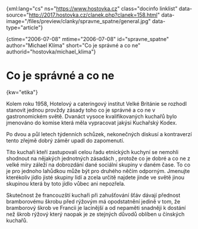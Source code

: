 
{xml:lang="cs" ns="https://www.hostovka.cz" class="docinfo linklist" data-source="http://2017.hostovka.cz/clanek.php?clanek=158.html" data-image="/files/preview/clanky/spravne_spatne/general.jpg" data-type="article"}

{ctime="2006-07-08" mtime="2006-07-08" id="spravne\_spatne" author="Michael Klíma" short="Co je správné a co ne" authorid="hostovka/michael\_klima"}

# Co je správné a co ne

<!-- generated attribute kw by user_udpatekw.sh on 2019-03-13, do not edit -->

{kw="etika"}

Kolem roku 1958, Hotelový a cateringový institut Velké Británie se rozhodl stanovit jednou provždy zásady toho co je správné a co ne v gastronomickém světě. Dvanáct vysoce kvalifikovaných kuchařů bylo jmenováno do komise která měla vypracovat jakýsi Kuchařský Kodex.

Po dvou a půl letech týdenních schůzek, nekonečných diskusí a kontraverzí tento zřejmě dobrý záměr upadl do zapomenutí.

Tito kuchaři kteří zastupovali celou řadu etnických kuchyní se nemohli shodnout na nějakých jednotných zásadách , protože co je dobré a co ne z velké míry záleží na dobrozdání dané sociální skupiny v daném čase. To co je pro jednoho lahůdkou může být pro druhého něčím odporným. Jmenujte kterékoliv jídlo jisté skupiny lidí a zcela určitě najdete jinde ve světě jinou skupinou která by toto jídlo vůbec ani nepozřela.

Skutečnost že francouzští kuchaři při zahušťování šťáv dávají přednost bramborovému škrobu před rýžovým má opodstatnění jedině v tom, že bramborový škrob ve Francii je lacinější a od nepaměti snadněji k dostání než škrob rýžový který naopak je ze stejných důvodů oblíben u čínských kuchařů.

